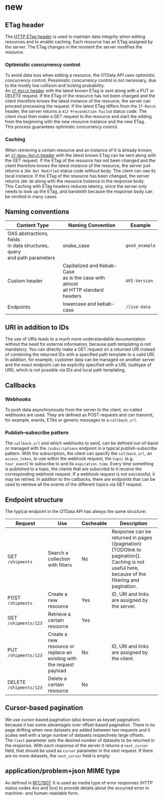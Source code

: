 # new
## ETag header
The [HTTP ETag header](https://datatracker.ietf.org/doc/html/rfc2068#section-14.20) is used to maintain data integrity when editing resources and to enable caching. Each resource has an ETag assigned by the server. The ETag changes in the moment the server modifies the resource.
### Optimistic concurrency control
To avoid data loss when editing a resource, the OTData API uses optimistic concurrency control. Pessimistic concurrency control is not necessary, due to the mostly low collision and locking probability.  
An [`If-Match` header](https://datatracker.ietf.org/doc/html/rfc7232#section-3.1) with the latest known ETag is sent along with a PUT or DELETE request. If the ETag of the resource has not been changed and the client therefore knows the latest instance of the resource, the server can proceed processing the request. If the latest ETag differs from the `Ìf-Match` header, the server returns a `412 Precondition Failed` status code. The client must then make a GET request to the resource and start the editing from the beginning with the new resource instance and the new ETag.  
This process guarantees optimistic concurrency control.
### Caching
When retrieving a certain resource and an instance of it is already known, an [`If-None-Match` header](https://datatracker.ietf.org/doc/html/rfc7232#section-3.2) with the latest known ETag can be sent along with the GET request. If the ETag of the resource has not been changed and the client therefore knows the latest instance of the resource, the server just returns a `304 Not Modified` status code without body. The client can use its local instance. If the ETag of the resource has been changed, the server returns `200 OK` along with the resource instance in the response body.  
This Caching with ETag headers reduces latency, since the server only needs to look up the ETag, and bandwith because the response body can be omitted in many cases.
## Naming conventions
| Content Type        | Naming Convention| Example|
|---------------------|------------------|------------------|
| OAS abstractions, fields <br/>in data structures, query <br/>and path parameters| snake_case | `good_example` | 
| Custom header               | Capitalized and Kebab-Case <br/>as is the case with almost <br/>all HTTP standard headers | `API-Version` |
| Endpoints          | lowercase and kebab-case | `/live-data` |

## URI in addition to IDs
The use of URIs leads to a much more understandable documentation without the need for external information, because path templating is not mandatory. You can directly make a GET request on a returned URI instead of combining the returned IDs with a specified path template to a valid URI. In addition, for example, customer data can be managed on another server and the exact endpoint can be explicitly specified with a URL (subtype of URI), which is not possible via IDs and local path templating. 

## Callbacks
### Webhooks
To push data asynchronously from the server to the client, so-called webhooks are used. They are defined as POST requests and can transmit, for example, events, ETAs or generic messages to a `callback_url`.
### Publish–subscribe pattern
The `callback_url` and which webhooks to send, can be defined out-of-band or managed with the `/subscriptions` endpoint in a typical publish-subscribe pattern. With the subscription, the client can specify the `callback_url`, an `access_token`, to use within the webhook request, the `topic` (e.g. `tour_event`) to subscribe to and its `expiration_time`. Every time something is published to a topic, the clients that are subscribd to it receive the corresponding webhook request. If a webhook request is not successful, it may be retried. In addition to the callbacks, there are endpoints that can be used to retrieve all the events of the different topics via GET request.

## Endpoint structure
The typical endpoint in the OTData API has always the same structure: 

| Request                 | Use                                                                   | Cacheable | Description                                  |
|-------------------------|-----------------------------------------------------------------------|-----------|----------------------------------------------|
| GET `/shipments`        | Search a collection with filters                                      | No        | Response can be returned in pages ((pagination)[TODOlink to pagination]). Caching is not useful here, because of the filtering and pagination.            |
| POST `/shipments`       | Create a new resource                                                 | Yes       | ID, URI and links are assigned by the server. |
| GET `/shipments/123`    | Retrieve a certain resource                                           | Yes       |                                              |
| PUT `/shipments/123`    | Create a new resource or replace an existing with the request payload | No        | ID, URI and links are assigned by the client. |
| DELETE `/shipments/123` | Delete a certain resource                                             | No        |                                              |


## Cursor-based pagination
We use cursor-based pagination (also known as keyset pagination) because it has some advantages over offset-based pagination. There is no page drifting when new datasets are added between two requests and it scales well with a large number of datasets respectively large offsets.  
The `limit` parameter sets the desired number of datasets to be returned in the response. With each response of the server it returns a `next_cursor` field, that should be used as `cursor` parameter in the next request. If there are no more datasets, the `next_cursor` field is empty.  

## application/problem+json MIME type
As defined in [RFC7807](https://datatracker.ietf.org/doc/html/rfc7807). It is used as media type of error responses (HTTP status codes 4xx and 5xx) to provide details about the occurred error in machine- and human-readable form.
